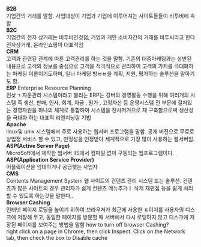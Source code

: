__B2B__  
기업간의 거래를 말함.  사업대상이 기업과 기업에 이루어지는 사이트들들이 비투비에 속함  
__B2C__  
기업간의 전자 상거래는 비투비인것첢, 기업과 개인 소비자간의 거래를 비투씨라고 한다 전자상거래, 온라인쇼핑이 대표적임  
__CRM__  
고객과 관련된 관계에 따른 고객관리를 하는 것을 말함. 기존의 대중마케팅과는 상반된 내용으로 고객의 정보를 중심으로 고객을 적극적으로 관리하여 고객의 가치를 극대화하는 마케팅 이론이기도하며, 일너 마케팅 방ㅂㅂ을 계획, 지원, 평가하는 솔루션을 말하기도 함.  
__ERP__ 
Enterprise Resource Planning  
전샂ㄱ 자운관리 시스템이라고 불리는 ERP는 깅버의 경영활동 수행을 위해 여러개의 시스템 즉 생산, 판매, 인사, 회계, 자금 , 원가 , 고정자산 등 운영시스템 전 부문에 걸쳐있는 경영자원을 하나의 체계로 통합하여 시스템을 전사저거으로 재 구축함으로써 생산성을 극대화 하는 대표적 리엔지닝링 기법  
__Apache__  
linux및 unix 시스템에서 주로 사용하는 웹서버 프로그램을 말함. 공개 버전으로 무료로 상업정 서비스 할 수 있고, 안정성을 인정받아 세계적으로 가장 많이 사용하는 웹서버임.  
__ASP(Active Server Page)__  
MicroSoft에서 제작한 웹서버 IIS에서 컴파일 없이 구동되는 웹프로그램이다.  
__ASP(Application Service Provider)__  
어플맄이션을 임대하거나 공급햊는 사업자  
__CMS__  
Contents Management System
웹 사이트의 컨텐츠 관리 시스템 또는 솔루션. 컨텐츠가 많은 사이트의 경우 관리자가 쉽게 컨텐츠 메뉴추가ㅣ 삭제 재편집 등을 쉽게 처리할 수 있도록 하는것을 말한다..  
__Browser Cashing__  
인터넷 페이지 로딩을 높이기 위하여 브라우저가 최근에 사용한 ㅍ이지를 사용자의 디스크에 저장해 두고, 동일한 페이지를 방문할 때 서버에서 다시 로딩하지 않고 디스크에 저장된 페이지를 보여주는 방법을 말함
how to turn off browser Cashing?  
right click on a page in Chrome, then click Inspect. Click on the Network tab, then check the box to Disable cache  